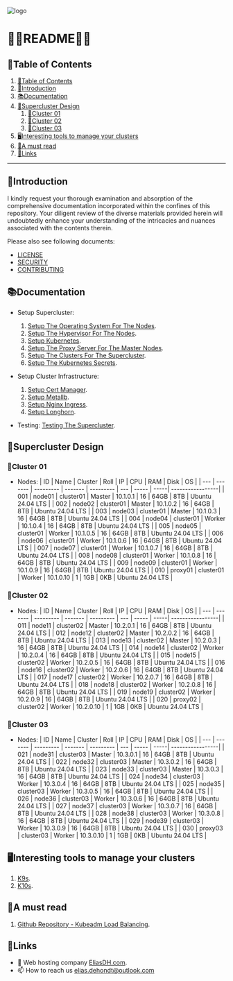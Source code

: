 ![logo](https://eliasdh.com/assets/media/images/logo-github.png)
# 💙🤍README🤍💙

## 📘Table of Contents

1. [📘Table of Contents](#📘table-of-contents)
2. [🖖Introduction](#🖖introduction)
3. [📚Documentation](#📚documentation)
4. [🌌Supercluster Design](#🌌supercluster-design)
    1. [🌌Cluster 01](#🌌cluster-01)
    2. [🌌Cluster 02](#🌌cluster-02)
    3. [🌌Cluster 03](#🌌cluster-03)
5. [🖥️Interesting tools to manage your clusters](#🖥️interesting-tools-to-manage-your-clusters)
6. [📜A must read](#📜a-must-read)
7. [🔗Links](#🔗links)

---

## 🖖Introduction

I kindly request your thorough examination and absorption of the comprehensive documentation incorporated within the confines of this repository. Your diligent review of the diverse materials provided herein will undoubtedly enhance your understanding of the intricacies and nuances associated with the contents therein.

Please also see following documents:
- [LICENSE](LICENSE.md)
- [SECURITY](SECURITY.md)
- [CONTRIBUTING](CONTRIBUTING.md)

## 📚Documentation

- Setup Supercluster:
    1. [Setup The Operating System For The Nodes](Documentation/Setup-OS.md).
    2. [Setup The Hypervisor For The Nodes](Documentation/Setup-Hypervisor.md).
    3. [Setup Kubernetes](Documentation/Setup-Kubernetes.md).
    4. [Setup The Proxy Server For The Master Nodes](Documentation/Setup-Proxy.md).
    5. [Setup The Clusters For The Supercluster](Documentation/Setup-Clusters.md).
    6. [Setup The Kubernetes Secrets](Documentation/Setup-Secrets.md).

- Setup Cluster Infrastructure:
    1. [Setup Cert Manager](Documentation/Setup-CertManager.md).
    2. [Setup Metallb](Documentation/Setup-Metallb.md).
    3. [Setup Nginx Ingress](Documentation/Setup-NginxIngress.md).
    4. [Setup Longhorn](Documentation/Setup-Longhorn.md).

- Testing: [Testing The Supercluster](Documentation/Testing-Supercluster.md).

## 🌌Supercluster Design

### 🌌Cluster 01

- Nodes:
    | ID  | Name    | Cluster   | Roll    | IP        | CPU | RAM   | Disk | OS               |
    | --- | ------- | --------- | ------- | --------- | --- | ----- | -----| -----------------|
    | 001 | node01  | cluster01 | Master  | 10.1.0.1  | 16  | 64GB  | 8TB  | Ubuntu 24.04 LTS |
    | 002 | node02  | cluster01 | Master  | 10.1.0.2  | 16  | 64GB  | 8TB  | Ubuntu 24.04 LTS |
    | 003 | node03  | cluster01 | Master  | 10.1.0.3  | 16  | 64GB  | 8TB  | Ubuntu 24.04 LTS |
    | 004 | node04  | cluster01 | Worker  | 10.1.0.4  | 16  | 64GB  | 8TB  | Ubuntu 24.04 LTS |
    | 005 | node05  | cluster01 | Worker  | 10.1.0.5  | 16  | 64GB  | 8TB  | Ubuntu 24.04 LTS |
    | 006 | node06  | cluster01 | Worker  | 10.1.0.6  | 16  | 64GB  | 8TB  | Ubuntu 24.04 LTS |
    | 007 | node07  | cluster01 | Worker  | 10.1.0.7  | 16  | 64GB  | 8TB  | Ubuntu 24.04 LTS |
    | 008 | node08  | cluster01 | Worker  | 10.1.0.8  | 16  | 64GB  | 8TB  | Ubuntu 24.04 LTS |
    | 009 | node09  | cluster01 | Worker  | 10.1.0.9  | 16  | 64GB  | 8TB  | Ubuntu 24.04 LTS |
    | 010 | proxy01 | cluster01 | Worker  | 10.1.0.10 | 1   | 1GB   | 0KB  | Ubuntu 24.04 LTS |

### 🌌Cluster 02

- Nodes:
    | ID  | Name    | Cluster   | Roll    | IP        | CPU | RAM   | Disk | OS               |
    | --- | ------- | --------- | ------- | --------- | --- | ----- | -----| -----------------|
    | 011 | node11  | cluster02 | Master  | 10.2.0.1  | 16  | 64GB  | 8TB  | Ubuntu 24.04 LTS |
    | 012 | node12  | cluster02 | Master  | 10.2.0.2  | 16  | 64GB  | 8TB  | Ubuntu 24.04 LTS |
    | 013 | node13  | cluster02 | Master  | 10.2.0.3  | 16  | 64GB  | 8TB  | Ubuntu 24.04 LTS |
    | 014 | node14  | cluster02 | Worker  | 10.2.0.4  | 16  | 64GB  | 8TB  | Ubuntu 24.04 LTS |
    | 015 | node15  | cluster02 | Worker  | 10.2.0.5  | 16  | 64GB  | 8TB  | Ubuntu 24.04 LTS |
    | 016 | node16  | cluster02 | Worker  | 10.2.0.6  | 16  | 64GB  | 8TB  | Ubuntu 24.04 LTS |
    | 017 | node17  | cluster02 | Worker  | 10.2.0.7  | 16  | 64GB  | 8TB  | Ubuntu 24.04 LTS |
    | 018 | node18  | cluster02 | Worker  | 10.2.0.8  | 16  | 64GB  | 8TB  | Ubuntu 24.04 LTS |
    | 019 | node19  | cluster02 | Worker  | 10.2.0.9  | 16  | 64GB  | 8TB  | Ubuntu 24.04 LTS |
    | 020 | proxy02 | cluster02 | Worker  | 10.2.0.10 | 1   | 1GB   | 0KB  | Ubuntu 24.04 LTS |

### 🌌Cluster 03

- Nodes:
    | ID  | Name    | Cluster   | Roll    | IP        | CPU | RAM   | Disk | OS               |
    | --- | ------- | --------- | ------- | --------- | --- | ----- | -----| -----------------|
    | 021 | node31  | cluster03 | Master  | 10.3.0.1  | 16  | 64GB  | 8TB  | Ubuntu 24.04 LTS |
    | 022 | node32  | cluster03 | Master  | 10.3.0.2  | 16  | 64GB  | 8TB  | Ubuntu 24.04 LTS |
    | 023 | node33  | cluster03 | Master  | 10.3.0.3  | 16  | 64GB  | 8TB  | Ubuntu 24.04 LTS |
    | 024 | node34  | cluster03 | Worker  | 10.3.0.4  | 16  | 64GB  | 8TB  | Ubuntu 24.04 LTS |
    | 025 | node35  | cluster03 | Worker  | 10.3.0.5  | 16  | 64GB  | 8TB  | Ubuntu 24.04 LTS |
    | 026 | node36  | cluster03 | Worker  | 10.3.0.6  | 16  | 64GB  | 8TB  | Ubuntu 24.04 LTS |
    | 027 | node37  | cluster03 | Worker  | 10.3.0.7  | 16  | 64GB  | 8TB  | Ubuntu 24.04 LTS |
    | 028 | node38  | cluster03 | Worker  | 10.3.0.8  | 16  | 64GB  | 8TB  | Ubuntu 24.04 LTS |
    | 029 | node39  | cluster03 | Worker  | 10.3.0.9  | 16  | 64GB  | 8TB  | Ubuntu 24.04 LTS |
    | 030 | proxy03 | cluster03 | Worker  | 10.3.0.10 | 1   | 1GB   | 0KB  | Ubuntu 24.04 LTS |

## 🖥️Interesting tools to manage your clusters

1. [K9s](Documentation/Setup-K9s.md).
2. [K10s](https://github.com/eliasdehondt/k10s).

## 📜A must read

1. [Github Repository - Kubeadm Load Balancing](https://github.com/kubernetes/kubeadm/blob/main/docs/ha-considerations.md#options-for-software-load-balancing).

## 🔗Links
- 👯 Web hosting company [EliasDH.com](https://eliasdh.com).
- 📫 How to reach us elias.dehondt@outlook.com